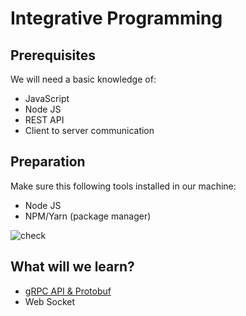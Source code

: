 # Integrative Programming

## Prerequisites
We will need a basic knowledge of:

* JavaScript
* Node JS
* REST API
* Client to server communication

## Preparation
Make sure this following tools installed in our machine:

* Node JS
* NPM/Yarn (package manager)

![check](img/check-installation.png)

## What will we learn?
* [gRPC API & Protobuf](./grpc-nodejs/readme.md)
* Web Socket